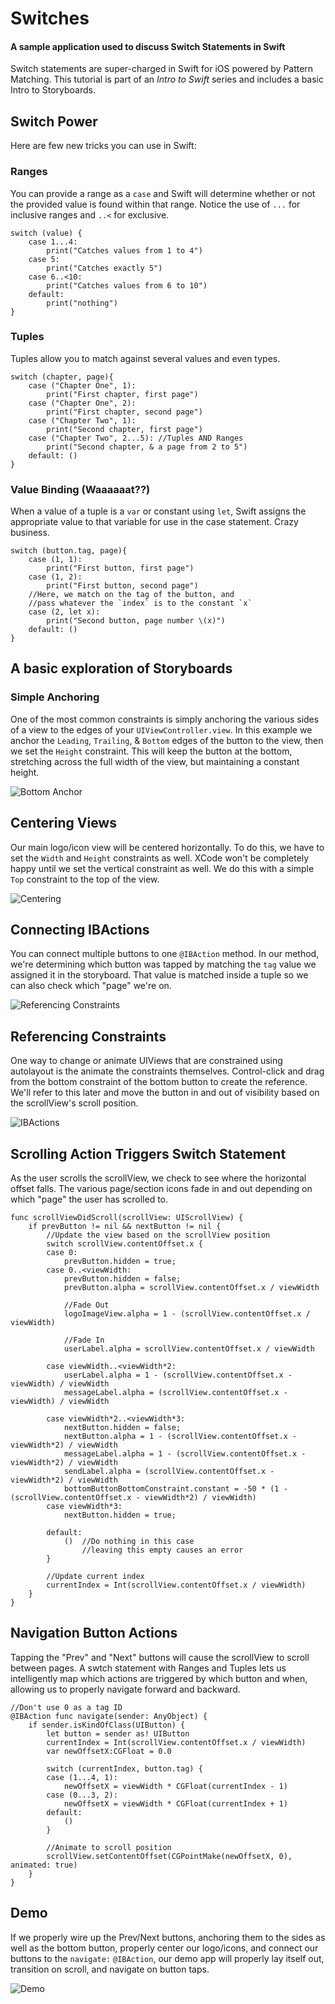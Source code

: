 # Switches
#### A sample application used to discuss Switch Statements in Swift
Switch statements are super-charged in Swift for iOS powered by Pattern Matching. This tutorial is part of an *Intro to Swift* series and includes a basic Intro to Storyboards.

## Switch Power
Here are few new tricks you can use in Swift:

### Ranges
You can provide a range as a `case` and Swift will determine whether or not the provided value is found within that range. Notice the use of `...` for inclusive ranges and `..<` for exclusive.
```
switch (value) {
    case 1...4:
        print("Catches values from 1 to 4")
    case 5:
        print("Catches exactly 5")
    case 6..<10:
        print("Catches values from 6 to 10")
    default:
        print("nothing")
}
```

### Tuples
Tuples allow you to match against several values and even types.
```
switch (chapter, page){
    case ("Chapter One", 1):
        print("First chapter, first page")
    case ("Chapter One", 2):
        print("First chapter, second page")
    case ("Chapter Two", 1):
        print("Second chapter, first page")
    case ("Chapter Two", 2...5): //Tuples AND Ranges
        print("Second chapter, & a page from 2 to 5")
    default: ()
}
```
### Value Binding (Waaaaaat??)
When a value of a tuple is a `var` or constant using `let`, Swift assigns the appropriate value to that variable for use in the case statement. Crazy business.
```
switch (button.tag, page){
    case (1, 1):
        print("First button, first page")
    case (1, 2):
        print("First button, second page")
    //Here, we match on the tag of the button, and 
    //pass whatever the `index` is to the constant `x`
    case (2, let x): 
        print("Second button, page number \(x)")
    default: ()
}
```

## A basic exploration of Storyboards
### Simple Anchoring
One of the most common constraints is simply anchoring the various sides of a view to the edges of your `UIViewController.view`. In this example we anchor the `Leading`, `Trailing`, & `Bottom` edges of the button to the view, then we set the `Height` constraint. This will keep the button at the bottom, stretching across the full width of the view, but maintaining a constant height.

![Bottom Anchor](http://i.imgur.com/fAX4NWH.gif "Bottom Anchor")

## Centering Views
Our main logo/icon view will be centered horizontally. To do this, we have to set the `Width` and `Height` constraints as well. XCode won't be completely happy until we set the vertical constraint as well.  We do this with a simple `Top` constraint to the top of the view.

![Centering](http://i.imgur.com/2ysYHae.gif "Centering")

## Connecting IBActions
You can connect multiple buttons to one `@IBAction` method. In our method, we're determining which button was tapped by matching the `tag` value we assigned it in the storyboard. That value is matched inside a tuple so we can also check which "page" we're on.

![Referencing Constraints](http://i.imgur.com/XW3re6p.gif "Referencing Constraints")
## Referencing Constraints
One way to change or animate UIViews that are constrained using autolayout is the animate the constraints themselves. Control-click and drag from the bottom constraint of the bottom button to create the reference. We'll refer to this later and move the button in and out of visibility based on the scrollView's scroll position.

![IBActions](http://i.imgur.com/gErz2Wx.gif "IBActions")
## Scrolling Action Triggers Switch Statement
As the user scrolls the scrollView, we check to see where the horizontal offset falls. The various page/section icons fade in and out depending on which "page" the user has scrolled to.

```
func scrollViewDidScroll(scrollView: UIScrollView) {
    if prevButton != nil && nextButton != nil {
        //Update the view based on the scrollView position
        switch scrollView.contentOffset.x {
        case 0:
            prevButton.hidden = true;
        case 0..<viewWidth:
            prevButton.hidden = false;
            prevButton.alpha = scrollView.contentOffset.x / viewWidth
            
            //Fade Out
            logoImageView.alpha = 1 - (scrollView.contentOffset.x / viewWidth)
            
            //Fade In
            userLabel.alpha = scrollView.contentOffset.x / viewWidth
            
        case viewWidth..<viewWidth*2:
            userLabel.alpha = 1 - (scrollView.contentOffset.x - viewWidth) / viewWidth
            messageLabel.alpha = (scrollView.contentOffset.x - viewWidth) / viewWidth
            
        case viewWidth*2..<viewWidth*3:
            nextButton.hidden = false;
            nextButton.alpha = 1 - (scrollView.contentOffset.x - viewWidth*2) / viewWidth
            messageLabel.alpha = 1 - (scrollView.contentOffset.x - viewWidth*2) / viewWidth
            sendLabel.alpha = (scrollView.contentOffset.x - viewWidth*2) / viewWidth
            bottomButtonBottomConstraint.constant = -50 * (1 - (scrollView.contentOffset.x - viewWidth*2) / viewWidth)
        case viewWidth*3:
            nextButton.hidden = true;
            
        default:
            () 	//Do nothing in this case
            	//leaving this empty causes an error
        }
        
        //Update current index
        currentIndex = Int(scrollView.contentOffset.x / viewWidth)
    }
}
```

## Navigation Button Actions
Tapping the "Prev" and "Next" buttons will cause the scrollView to scroll between pages. A swtch statement with Ranges and Tuples lets us intelligently map which actions are triggered by which button and when, allowing us to properly navigate forward and backward.

```
//Don't use 0 as a tag ID
@IBAction func navigate(sender: AnyObject) {
    if sender.isKindOfClass(UIButton) {
        let button = sender as! UIButton
        currentIndex = Int(scrollView.contentOffset.x / viewWidth)
        var newOffsetX:CGFloat = 0.0
        
        switch (currentIndex, button.tag) {
        case (1...4, 1):
            newOffsetX = viewWidth * CGFloat(currentIndex - 1)
        case (0...3, 2):
            newOffsetX = viewWidth * CGFloat(currentIndex + 1)
        default:
            ()
        }
        
        //Animate to scroll position
        scrollView.setContentOffset(CGPointMake(newOffsetX, 0), animated: true)
    }
}
```
## Demo
If we properly wire up the Prev/Next buttons, anchoring them to the sides as well as the bottom button, properly center our logo/icons, and connect our buttons to the `navigate:` `@IBAction`, our demo app will properly lay itself out, transition on scroll, and navigate on button taps.

![Demo](http://i.imgur.com/h3Nzntp.gif "Demo")
